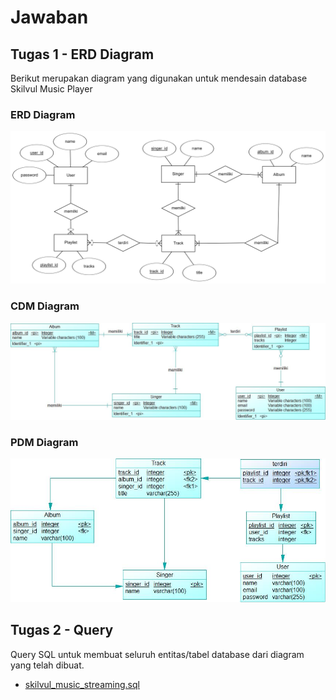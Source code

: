 # Jawaban
## Tugas 1 - ERD Diagram
Berikut merupakan diagram yang digunakan untuk mendesain database Skilvul Music Player

### ERD Diagram
<img src="./images/ERD_Skilvul%20Music%20Player.png">

### CDM Diagram
<img src="./images/CDM_Skilvul%20Music%20Player.jpg">

### PDM Diagram
<img src="./images/PDM_Skilvul%20Music%20Player.jpg">

## Tugas 2 - Query
Query SQL untuk membuat seluruh entitas/tabel database dari diagram yang telah dibuat.
- [skilvul_music_streaming.sql](./skilvul_music_streaming.sql)